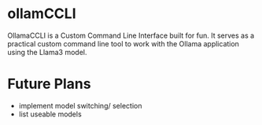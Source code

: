 # ollamCCLI
OllamaCCLI is a Custom Command Line Interface built for fun. It serves as a practical custom command line tool to work with the Ollama application using the Llama3 model. 


# Future Plans
- implement model switching/ selection
- list useable models 
